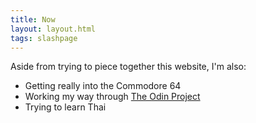 ```yaml
---
title: Now
layout: layout.html
tags: slashpage
---
```

Aside from trying to piece together this website, I'm also:

- Getting really into the Commodore 64
- Working my way through [The Odin Project](https://www.theodinproject.com/)
- Trying to learn Thai